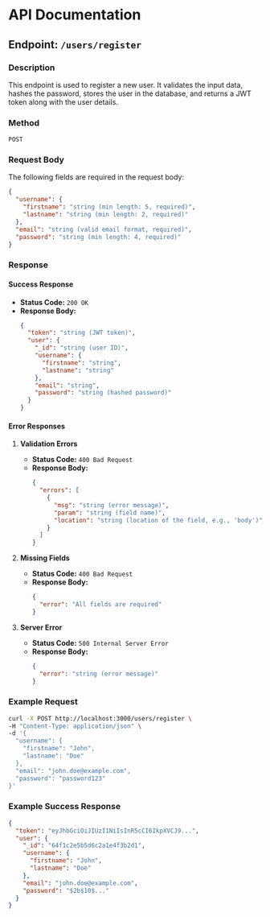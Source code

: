 # API Documentation

## Endpoint: `/users/register`

### Description
This endpoint is used to register a new user. It validates the input data, hashes the password, stores the user in the database, and returns a JWT token along with the user details.

### Method
`POST`

### Request Body
The following fields are required in the request body:

```json
{
  "username": {
    "firstname": "string (min length: 5, required)",
    "lastname": "string (min length: 2, required)"
  },
  "email": "string (valid email format, required)",
  "password": "string (min length: 4, required)"
}
```

### Response

#### Success Response
- **Status Code:** `200 OK`
- **Response Body:**
  ```json
  {
    "token": "string (JWT token)",
    "user": {
      "_id": "string (user ID)",
      "username": {
        "firstname": "string",
        "lastname": "string"
      },
      "email": "string",
      "password": "string (hashed password)"
    }
  }
  ```

#### Error Responses
1. **Validation Errors**
   - **Status Code:** `400 Bad Request`
   - **Response Body:**
     ```json
     {
       "errors": [
         {
           "msg": "string (error message)",
           "param": "string (field name)",
           "location": "string (location of the field, e.g., 'body')"
         }
       ]
     }
     ```

2. **Missing Fields**
   - **Status Code:** `400 Bad Request`
   - **Response Body:**
     ```json
     {
       "error": "All fields are required"
     }
     ```

3. **Server Error**
   - **Status Code:** `500 Internal Server Error`
   - **Response Body:**
     ```json
     {
       "error": "string (error message)"
     }
     ```

### Example Request
```bash
curl -X POST http://localhost:3000/users/register \
-H "Content-Type: application/json" \
-d '{
  "username": {
    "firstname": "John",
    "lastname": "Doe"
  },
  "email": "john.doe@example.com",
  "password": "password123"
}'
```

### Example Success Response
```json
{
  "token": "eyJhbGciOiJIUzI1NiIsInR5cCI6IkpXVCJ9...",
  "user": {
    "_id": "64f1c2e5b5d6c2a1e4f3b2d1",
    "username": {
      "firstname": "John",
      "lastname": "Doe"
    },
    "email": "john.doe@example.com",
    "password": "$2b$10$..."
  }
}
```